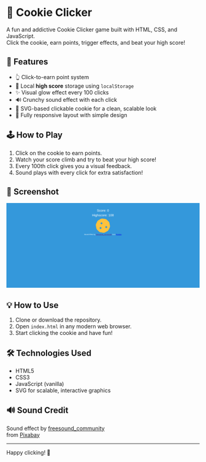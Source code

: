 # 🍪 Cookie Clicker 

A fun and addictive Cookie Clicker game built with HTML, CSS, and JavaScript.  
Click the cookie, earn points, trigger effects, and beat your high score!

## 🚀 Features

- 👆 Click-to-earn point system
- 💾 Local **high score** storage using `localStorage`
- ✨ Visual glow effect every 100 clicks
- 🔊 Crunchy sound effect with each click
- 🎨 SVG-based clickable cookie for a clean, scalable look
- 📱 Fully responsive layout with simple design

## 🕹️ How to Play

1. Click on the cookie to earn points.
2. Watch your score climb and try to beat your high score!
3. Every 100th click gives you a visual feedback.
4. Sound plays with every click for extra satisfaction!

## 📸 Screenshot

![screenshot.png](/screenshot.png)

## 💡 How to Use

1. Clone or download the repository.
2. Open `index.html` in any modern web browser.
3. Start clicking the cookie and have fun!

## 🛠️ Technologies Used

- HTML5
- CSS3
- JavaScript (vanilla)
- SVG for scalable, interactive graphics

## 🔊 Sound Credit

Sound effect by [freesound_community](https://pixabay.com/users/freesound_community-46691455)  
from [Pixabay](https://pixabay.com/music/?utm_source=link-attribution&utm_medium=referral&utm_campaign=music&utm_content=95979)

---

Happy clicking! 🎉
